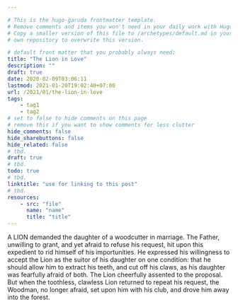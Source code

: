 ```yaml
---

# This is the hugo-garuda frontmatter template.
# Remove comments and items you won't need in your daily work with Hugo.
# Copy a smaller version of this file to /archetypes/default.md in your
# own repository to overwrite this version.

# default front matter that you probably always need:
title: "The Lion in Love"
description: ""
draft: true
date: 2020-02-09T03:06:11
lastmod: 2021-01-20T19:02:40+07:00
url: /2021/01/the-lion-in-love
tags:
    - tag1
    - tag2
# set to false to hide comments on this page
# remove this if you want to show comments for less clutter
hide_comments: false
hide_sharebuttons: false
hide_related: false
# tbd.
draft: true
# tbd.
todo: true
# tbd.
linktitle: "use for linking to this post"
# tbd.
resources:
    - src: "file"
      name: "name"
      title: "title"
---
```

A LION demanded the daughter of a woodcutter in marriage. The Father, unwilling to grant, and yet afraid to refuse his request, hit upon this expedient to rid himself of his importunities. He expressed his willingness to accept the Lion as the suitor of his daughter on one condition: that he should allow him to extract his teeth, and cut off his claws, as his daughter was fearfully afraid of both. The Lion cheerfully assented to the proposal. But when the toothless, clawless Lion returned to repeat his request, the Woodman, no longer afraid, set upon him with his club, and drove him away into the forest.
